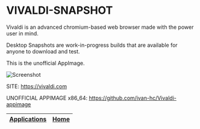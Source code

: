 # VIVALDI-SNAPSHOT

 Vivaldi is an advanced chromium-based web browser made with the power user in mind.
 
 Desktop Snapshots are work-in-progress builds that are available for anyone to download and test.
 
 This is the unofficial AppImage.
  
 ![Screenshot](https://vivaldi.com/wp-content/uploads/vivaldi_og.png)
 
 SITE: https://vivaldi.com
 
 UNOFFICIAL APPIMAGE x86_64: https://github.com/ivan-hc/Vivaldi-appimage

 | [Applications](https://portable-linux-apps.github.io/apps.html) | [Home](https://portable-linux-apps.github.io)
 | --- | --- |
